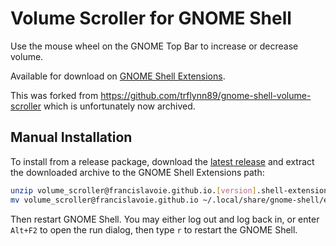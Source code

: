 # Volume Scroller for GNOME Shell

Use the mouse wheel on the GNOME Top Bar to increase or decrease volume.

Available for download on [GNOME Shell Extensions](hhttps://extensions.gnome.org/extension/5904/volume-scroller/).

This was forked from https://github.com/trflynn89/gnome-shell-volume-scroller which is unfortunately now archived.

## Manual Installation

To install from a release package, download the [latest release](https://github.com/francislavoie/gnome-shell-volume-scroller/releases)
and extract the downloaded archive to the GNOME Shell Extensions path:

```bash
unzip volume_scroller@francislavoie.github.io.[version].shell-extension.zip -d volume_scroller@francislavoie.github.io
mv volume_scroller@francislavoie.github.io ~/.local/share/gnome-shell/extensions
```

Then restart GNOME Shell. You may either log out and log back in, or enter `Alt+F2` to open the run
dialog, then type `r` to restart the GNOME Shell.
